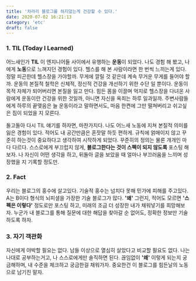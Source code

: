 ```yaml
---
title: '차라리 블로그를 하지않는게 건강할 수 있다.'
date: 2020-07-02 16:21:13
category: 'etc'
draft: false
---
```


### 1. TIL (Today I Learned)
어느새인가 **TIL** 이 엔지니어들 사이에서 유행하는 **운동**이 되었다. 나도 경험 해 봤고, 나에게 **노동**으로 느껴지던 경험이 있다. 헬스를 해 본 사람이라면 한 번씩 느끼는게 있다. 정말 피곤한데 헬스장을 가야할까. 무게에 깔릴 것 같은데 계속 무거운 무게를 들어야 할까. 운동의 본질적 철학은 신체적, 정신적 건강을 개선하기 위한 수단 일 뿐이다. 운동이 목적 자체가 되어버리면 본질을 잃고 만다. 힘든 몸을 이끌며 억지로 헬스장을 다녀온 사람에게 운동이란 건강을 위한 것일까, 아니면 자신을 옥죄는 하루 일과일까. 주변사람들에게 하루의 끝맺음은 늘 운동이라고 말하면서도, 마음 한켠에 그만 떨쳐버리고 쉬고싶은 짐이 되었을 지 모른다.

돌고돌아 다시 TIL 얘기를 하자면, 마찬가지다. 나도 어느새 노동에 지쳐 본질적 의미를 잃은 경험이 있다. 적어도 내 공간만큼은 혼잣말 하듯 편하게. 규칙에 얽매이지 않고 꾸준히 하는것이 중요하다고 생각하여 시작하게 되었다. 꾸준히의 정의는 물론 개개인 마다 다르다. 스스로에게 부끄럽지 않게, **블로그한다는 것이 스펙이 되지 않도록** 포스팅 해보자. 나 자신이 어떤 생각을 하고, 뒤돌아 글을 보았을 때 얼마나 부끄러움을 느끼며 성장했을 지 기록할 정도만.

### 2. Fact
우리는 블로그의 홍수에 살고있다. 기술적 홍수는 넘치다 못해 민가에 피해를 주고있다. A는 B이다 형식의 뇌피셜을 가장한 기술 블로그가 많다. **'왜'** 그런지, 적어도 모르면 **'스펙은 이렇다'** 정도로만 포스팅 하고, 미래의 조금 더 성장한 내가 채워넣기를 희망해보자. 누군가 내 블로그를 통해 질문에 대한 해답을 찾아갈 순 없어도, 정확한 정보만 기술하도록 하자.


### 3. 자기 객관화
자신에게 야박할 필요는 없다. 남들 이상으로 열심히 살았다고 비교할 필요도 없다. 나는 나대로 공부하는거고, 나 스스로에게만 솔직하면 된다. 끊임없이 **'왜'** 이렇게 되는지 궁금해하며, 내 수준을 체크하고 궁금한걸 채워가자. 중요한건 이 블로그를 힘든날의 노동으로 남기진 말자.

